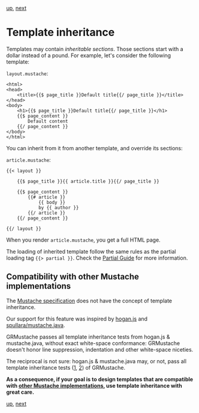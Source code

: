 [up](../../../../GRMustache#documentation), [next](standard_library.md)

Template inheritance
====================

Templates may contain *inheritable sections*. Those sections start with a dollar instead of a pound. For example, let's consider the following template:

`layout.mustache`:

    <html>
    <head>
        <title>{{$ page_title }}Default title{{/ page_title }}</title>
    </head>
    <body>
        <h1>{{$ page_title }}Default title{{/ page_title }}</h1>
        {{$ page_content }}
            Default content
        {{/ page_content }}
    </body>
    </html>

You can inherit from it from another template, and override its sections:

`article.mustache`:

    {{< layout }}
    
        {{$ page_title }}{{ article.title }}{{/ page_title }}
        
        {{$ page_content }}
            {{# article }}
                {{ body }}
                by {{ author }}
            {{/ article }}
        {{/ page_content }}
        
    {{/ layout }}

When you render `article.mustache`, you get a full HTML page.

The loading of inherited template follow the same rules as the partial loading tag `{{> partial }}`. Check the [Partial Guide](partials.md) for more information.


Compatibility with other Mustache implementations
-------------------------------------------------

The [Mustache specification](https://github.com/mustache/spec) does not have the concept of template inheritance.

Our support for this feature was inspired by [hogan.js](http://twitter.github.com/hogan.js/) and [spullara/mustache.java](https://github.com/spullara/mustache.java).

GRMustache passes all template inheritance tests from hogan.js & mustache.java, without exact white-space conformance: GRMustache doesn't honor line suppression, indentation and other white-space niceties.

The reciprocal is not sure: hogan.js & mustache.java may, or not, pass all template inheritance tests ([1](https://github.com/groue/GRMustache/blob/master/src/tests/Public/v7.0/Suites/groue:GRMustache/GRMustacheSuites/inheritable_partials.json), [2](https://github.com/groue/GRMustache/blob/master/src/tests/Public/v7.0/Suites/groue:GRMustache/GRMustacheSuites/inheritable_sections.json)) of GRMustache.

**As a consequence, if your goal is to design templates that are compatible with [other Mustache implementations](https://github.com/defunkt/mustache/wiki/Other-Mustache-implementations), use template inheritance with great care.**


[up](../../../../GRMustache#documentation), [next](standard_library.md)
